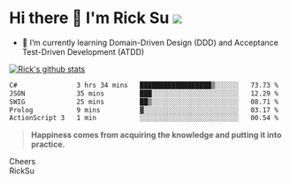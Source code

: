 # Hi there 👋 I'm Rick Su ![](https://komarev.com/ghpvc/?username=ricksu978)
<!--
**ricksu978/ricksu978** is a ✨ _special_ ✨ repository because its `README.md` (this file) appears on your GitHub profile.

Here are some ideas to get you started:

- 🔭 I’m currently working on ...
-->
- 🌱 I’m currently learning Domain-Driven Design (DDD) and Acceptance Test-Driven Development (ATDD)
<!--
- 👯 I’m looking to collaborate on ...
- 🤔 I’m looking for help with ...
- 💬 Ask me about ...
- 📫 How to reach me: ...
- 😄 Pronouns: ...
- ⚡ Fun fact: ...
-->
[![Rick's github stats](https://github-readme-stats.vercel.app/api?username=ricksu978&theme=dark)](https://github.com/ricksu978/ricksu978)

<!--START_SECTION:waka-->

```txt
C#               3 hrs 34 mins   ██████████████████▒░░░░░░   73.73 %
JSON             35 mins         ███░░░░░░░░░░░░░░░░░░░░░░   12.29 %
SWIG             25 mins         ██▒░░░░░░░░░░░░░░░░░░░░░░   08.71 %
Prolog           9 mins          ▓░░░░░░░░░░░░░░░░░░░░░░░░   03.17 %
ActionScript 3   1 min           ░░░░░░░░░░░░░░░░░░░░░░░░░   00.54 %
```

<!--END_SECTION:waka-->

> **Happiness comes from acquiring the knowledge and putting it into practice.**

Cheers  
RickSu 
